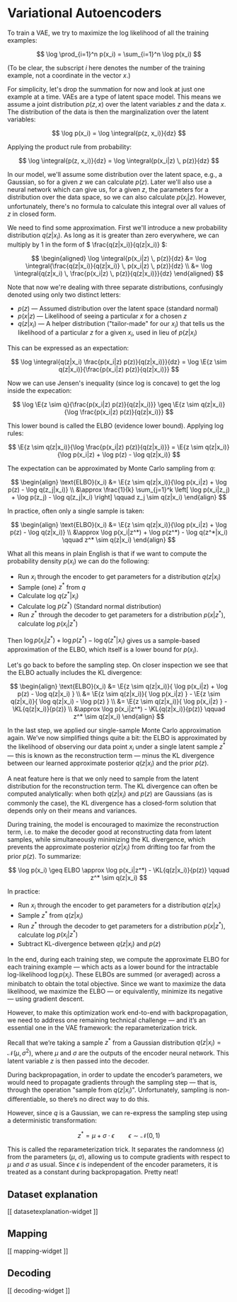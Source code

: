 # Variational Autoencoders

$$
\newcommand{\KL}[2]{\mathrm{D_{KL}}\left(#1 \,\|\, #2\right)}
\newcommand{\E}[2]{\mathbb{E}_{#1}\left[#2\right]}
\newcommand{\integral}[2]{\int #1 \, #2}
$$

To train a VAE, we try to maximize the log likelihood of all the training examples:

$$ \log \prod_{i=1}^n p(x_i) = \sum_{i=1}^n \log p(x_i) $$

(To be clear, the subscript $i$ here denotes the number of the training example, not a coordinate in
the vector $x$.)

For simplicity, let's drop the summation for now and look at just one example at a time. VAEs are a
type of latent space model. This means we assume a joint distribution $p(z, x)$ over the latent
variables $z$ and the data $x$. The distribution of the data is then the marginalization over the
latent variables:

$$ \log p(x_i) = \log \integral{p(z, x_i)}{dz} $$

Applying the product rule from probability:

$$ \log \integral{p(z, x_i)}{dz} = \log \integral{p(x_i|z) \, p(z)}{dz} $$

In our model, we'll assume some distribution over the latent space, e.g., a Gaussian, so for a given
$z$ we can calculate $p(z)$. Later we'll also use a neural network which can give us, for a given
$z$, the parameters for a distribution over the data space, so we can also calculate $p(x_i|z)$.
However, unfortunately, there's no formula to calculate this integral over all values of $z$ in
closed form.

We need to find some approximation. First we'll introduce a new probability distribution
$q(z|x_i)$. As long as it is greater than zero everywhere, we can multiply by 1 in the form of
$ \frac{q(z|x_i)}{q(z|x_i)} $:

$$
\begin{aligned}
\log \integral{p(x_i|z) \, p(z)}{dz}
&= \log \integral{\frac{q(z|x_i)}{q(z|x_i)} \, p(x_i|z) \, p(z)}{dz} \\
&= \log \integral{q(z|x_i) \, \frac{p(x_i|z) \, p(z)}{q(z|x_i)}}{dz}
\end{aligned}
$$

Note that now we're dealing with three separate distributions, confusingly denoted using only two
distinct letters:

* $p(z)$ — Assumed distribution over the latent space (standard normal)
* $p(x|z)$ — Likelihood of seeing a particular $x$ for a chosen $z$
* $q(z|x_i)$ — A helper distribution ("tailor-made" for our $x_i$) that tells us the likelihood
  of a particular $z$ for a given $x_i$, used in lieu of $p(z|x_i)$

This can be expressed as an expectation:

$$
\log \integral{q(z|x_i) \frac{p(x_i|z) p(z)}{q(z|x_i)}}{dz} =
\log \E{z \sim q(z|x_i)}{\frac{p(x_i|z) p(z)}{q(z|x_i)}}
$$

Now we can use Jensen's inequality (since log is concave) to get the log inside the expecation:

$$
\log \E{z \sim q}{\frac{p(x_i|z) p(z)}{q(z|x_i)}} \geq \E{z \sim q(z|x_i)}{\log
\frac{p(x_i|z) p(z)}{q(z|x_i)}}
$$

This lower bound is called the ELBO (evidence lower bound). Applying log rules:

$$
\E{z \sim q(z|x_i)}{\log \frac{p(x_i|z) p(z)}{q(z|x_i)}}
= \E{z \sim q(z|x_i)}{\log p(x_i|z) + \log p(z) - \log q(z|x_i)}
$$

The expectation can be approximated by Monte Carlo sampling from $q$:

$$
\begin{align}
\text{ELBO}(x_i) &= \E{z \sim q(z|x_i)}{\log p(x_i|z) + \log p(z) - \log q(z_j|x_i)} \\
&\approx \frac{1}{k} \sum_{j=1}^k \left[ \log p(x_i|z_j) + \log p(z_j) - \log q(z_j|x_i) \right]
\qquad z_j \sim q(z|x_i)
\end{align}
$$

In practice, often only a single sample is taken:

$$
\begin{align}
\text{ELBO}(x_i) &= \E{z \sim q(z|x_i)}{\log p(x_i|z) + \log p(z) - \log q(z|x_i)} \\
&\approx \log p(x_i|z^*) + \log p(z^*) - \log q(z^*|x_i)
\qquad z^* \sim q(z|x_i)
\end{align}
$$

What all this means in plain English is that if we want to compute the probability density $p(x_i)$
we can do the following:

* Run $x_i$ through the encoder to get parameters for a distribution $q(z|x_i)$
* Sample (one) $z^*$ from $q$
* Calculate log $q(z^*|x_i)$
* Calculate log $p(z^*)$ (Standard normal distribution)
* Run $z^*$ through the decoder to get parameters for a distribution $p(x|z^*)$, calculate log
  $p(x_i|z^*)$

Then  $\log p(x_i|z^*) + \log p(z^*) - \log q(z^*|x_i)$ gives us a sample-based approximation of the
ELBO, which itself is a lower bound for $p(x_i)$.

Let's go back to before the sampling step. On closer inspection we see that the ELBO actually
includes the KL divergence:

$$
\begin{align}
\text{ELBO}(x_i) &= \E{z \sim q(z|x_i)}{ \log p(x_i|z) + \log p(z) - \log q(z|x_i) } \\
&= \E{z \sim q(z|x_i)}{ \log p(x_i|z) } - \E{z \sim q(z|x_i)}{ \log q(z|x_i) - \log p(z) } \\
&= \E{z \sim q(z|x_i)}{ \log p(x_i|z) } - \KL{q(z|x_i)}{p(z)} \\
&\approx \log p(x_i|z^*) - \KL{q(z|x_i)}{p(z)} \qquad z^* \sim q(z|x_i)
\end{align}
$$

In the last step, we applied our single-sample Monte Carlo approximation again. We’ve now simplified
things quite a bit: the ELBO is approximated by the likelihood of observing our data point $x_i$
under a single latent sample $z^*$ — this is known as the reconstruction term — minus the KL
divergence between our learned approximate posterior $q(z|x_i)$ and the prior $p(z)$.

A neat feature here is that we only need to sample from the latent distribution for the
reconstruction term. The KL divergence can often be computed analytically: when both $q(z|x_i)$ and
$p(z)$ are Gaussians (as is commonly the case), the KL divergence has a closed-form solution that
depends only on their means and variances.

During training, the model is encouraged to maximize the reconstruction term, i.e. to make the
decoder good at reconstructing data from latent samples, while simultaneously minimizing the KL
divergence, which prevents the approximate posterior $q(z|x_i)$ from drifting too far from the prior
$p(z)$.
To summarize:

$$ \log p(x_i) \geq ELBO \approx \log p(x_i|z^*) - \KL{q(z|x_i)}{p(z)} \qquad z^* \sim q(z|x_i) $$

In practice:

* Run $x_i$ through the encoder to get parameters for a distribution $q(z|x_i)$
* Sample $z^*$ from $q(z|x_i)$
* Run $z^*$ through the decoder to get parameters for a distribution $p(x|z^*)$,
calculate log $p(x_i|z^*)$
* Subtract KL-divergence between $q(z|x_i)$ and $p(z)$

In the end, during each training step, we compute the approximate ELBO for each training example —
which acts as a lower bound for the intractable log-likelihood $\log p(x_i)$. These ELBOs are summed
(or averaged) across a minibatch to obtain the total objective. Since we want to maximize the data
likelihood, we maximize the ELBO — or equivalently, minimize its negative — using gradient descent.

However, to make this optimization work end-to-end with backpropagation, we need to address one
remaining technical challenge — and it’s an essential one in the VAE framework: the
reparameterization trick.

Recall that we’re taking a sample $z^*$ from a Gaussian distribution $q(z|x_i) = \mathcal{N}(\mu,
\sigma^2)$, where $\mu$ and $\sigma$ are the outputs of the encoder neural network. This latent
variable $z$ is then passed into the decoder.

During backpropagation, in order to update the encoder’s parameters, we would need to propagate
gradients through the sampling step — that is, through the operation "sample from $q(z|x_i)$".
Unfortunately, sampling is non-differentiable, so there’s no direct way to do this.

However, since $q$ is a Gaussian, we can re-express the sampling step using a deterministic
transformation:

$$ z^* = \mu + \sigma \cdot \epsilon \qquad \epsilon \sim \mathcal{N}(0, 1) $$

This is called the reparameterization trick. It separates the randomness ($\epsilon$) from the
parameters ($\mu$, $\sigma$), allowing us to compute gradients with respect to $\mu$
and $\sigma$ as usual. Since $\epsilon$ is independent of the encoder parameters, it is treated as a
constant during backpropagation. Pretty neat!

## Dataset explanation

<div id="datasetexplanation-widget" class="widget">[[ datasetexplanation-widget ]]</div>

## Mapping

<div id="mapping-widget" class="widget">[[ mapping-widget ]]</div>

## Decoding

<div id="decoding-widget" class="widget">[[ decoding-widget ]]</div>
